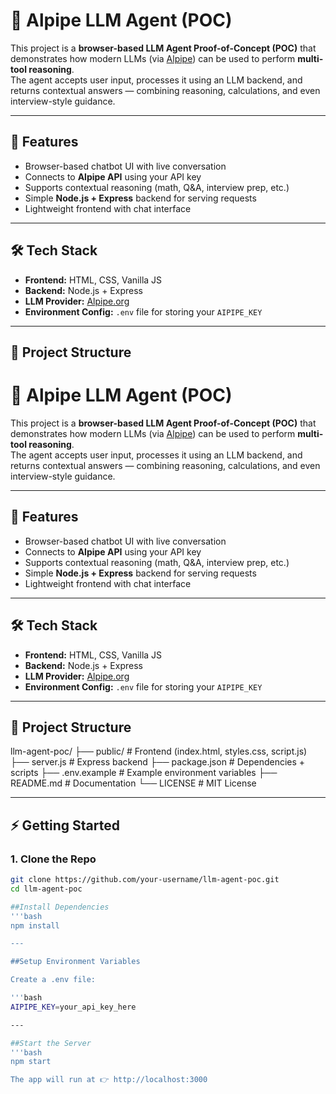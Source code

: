 # 🤖 Alpipe LLM Agent (POC)

This project is a **browser-based LLM Agent Proof-of-Concept (POC)** that demonstrates how modern LLMs (via [Alpipe](https://aipipe.org)) can be used to perform **multi-tool reasoning**.  
The agent accepts user input, processes it using an LLM backend, and returns contextual answers — combining reasoning, calculations, and even interview-style guidance.

---

## 🚀 Features
- Browser-based chatbot UI with live conversation
- Connects to **Alpipe API** using your API key
- Supports contextual reasoning (math, Q&A, interview prep, etc.)
- Simple **Node.js + Express** backend for serving requests
- Lightweight frontend with chat interface

---

## 🛠️ Tech Stack
- **Frontend:** HTML, CSS, Vanilla JS
- **Backend:** Node.js + Express
- **LLM Provider:** [Alpipe.org](https://aipipe.org)
- **Environment Config:** `.env` file for storing your `AIPIPE_KEY`

---

## 📂 Project Structure
# 🤖 Alpipe LLM Agent (POC)

This project is a **browser-based LLM Agent Proof-of-Concept (POC)** that demonstrates how modern LLMs (via [Alpipe](https://aipipe.org)) can be used to perform **multi-tool reasoning**.  
The agent accepts user input, processes it using an LLM backend, and returns contextual answers — combining reasoning, calculations, and even interview-style guidance.

---

## 🚀 Features
- Browser-based chatbot UI with live conversation
- Connects to **Alpipe API** using your API key
- Supports contextual reasoning (math, Q&A, interview prep, etc.)
- Simple **Node.js + Express** backend for serving requests
- Lightweight frontend with chat interface

---

## 🛠️ Tech Stack
- **Frontend:** HTML, CSS, Vanilla JS
- **Backend:** Node.js + Express
- **LLM Provider:** [Alpipe.org](https://aipipe.org)
- **Environment Config:** `.env` file for storing your `AIPIPE_KEY`

---

## 📂 Project Structure
llm-agent-poc/
├── public/ # Frontend (index.html, styles.css, script.js)
├── server.js # Express backend
├── package.json # Dependencies + scripts
├── .env.example # Example environment variables
├── README.md # Documentation
└── LICENSE # MIT License


---

## ⚡ Getting Started

### 1. Clone the Repo
```bash
git clone https://github.com/your-username/llm-agent-poc.git
cd llm-agent-poc

##Install Dependencies
'''bash
npm install

---

##Setup Environment Variables

Create a .env file:

'''bash
AIPIPE_KEY=your_api_key_here

---

##Start the Server
'''bash
npm start

The app will run at 👉 http://localhost:3000
